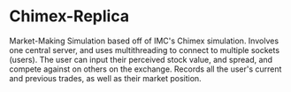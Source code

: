 # Chimex-Replica
Market-Making Simulation based off of IMC's Chimex simulation. 
Involves one central server, and uses multithreading to connect to multiple sockets (users). 
The user can input their perceived stock value, and spread, and compete against on others on the exchange.
Records all the user's current and previous trades, as well as their market position.
